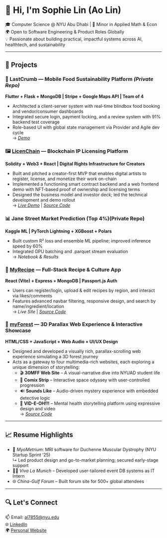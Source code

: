 # 👋 Hi, I'm Sophie Lin (Ao Lin)

🎓 Computer Science @ NYU Abu Dhabi | 🧠 Minor in Applied Math & Econ  
🌍 Open to Software Engineering & Product Roles Globally  
💡 Passionate about building practical, impactful systems across AI, healthtech, and sustainability

---

## 🔧 Projects

### 🍱 LastCrumb — Mobile Food Sustainability Platform *(Private Repo)*
**Flutter + Flask + MongoDB | Stripe + Google Maps API | Team of 4**  
- Architected a client-server system with real-time blindbox food booking and vendor/consumer dashboards  
- Integrated secure login, payment locking, and a review system with 91% backend test coverage  
- Role-based UI with global state management via Provider and Agile dev cycle  
→ *[Demo]([https://github.com/your-username/lastcrumb-app](https://youtube.com/shorts/iW0eZC4wn1M))*

### 🖼️ [LicenChain](https://github.com/Sophie-l-l/LicenChain/blob/main/README.md) — Blockchain IP Licensing Platform  
**Solidity + Web3 + React | Digital Rights Infrastructure for Creators**  
- Built and pitched a creator-first MVP that enables digital artists to register, license, and monetize their work on-chain  
- Implemented a functioning smart contract backend and a web frontend demo with NFT-based proof of ownership and licensing terms  
- Designed the business model and investor deck; led the technical development and demo rollout  
→ *[Live Demo](https://www.youtube.com/watch?v=SfKDjerUZ3E)* | *[Source Code](https://github.com/Sophie-l-l/LicenChain/blob/main/LicenChain%20(2).sol)*

### 📊 Jane Street Market Prediction (Top 4%)(Private Repo)  
**Kaggle ML | PyTorch Lightning + XGBoost + Polars**  
- Built custom R² loss and ensemble ML pipeline; improved inference speed by 60%  
- Integrated GPU batching and .parquet stream evaluation  
→ *Notebook & Results*

### 📖 [MyRecipe](hhttps://github.com/Sophie-l-l/AIT_MyRecipeTree/blob/main/README.md) — Full-Stack Recipe & Culture App  
**React (Vite) + Express + MongoDB | Passport.js Auth**  
- Users can register/login, upload & edit recipes by region, and interact via likes/comments  
- Features advanced navbar filtering, responsive design, and search by name/ingredient/location  
→ *Live Site* | *[Source Code](https://github.com/Sophie-l-l/AIT_MyRecipeTree/tree/main/MyRecipeTree)*

### 🌲 [myForest](https://github.com/Sophie-l-l/myForest) — 3D Parallax Web Experience & Interactive Showcase  
**HTML/CSS + JavaScript + Web Audio + UI/UX Design**  
- Designed and developed a visually rich, parallax-scrolling web experience simulating a 3D forest journey  
- Acts as a gateway to four multimedia-rich websites, each exploring a unique dimension of storytelling:
  - 🎬 **30MFF Web Site** – A visual-narrative dive into NYUAD student life  
  - 🚀 **Comix Strip** – Interactive space odyssey with user-controlled progression  
  - 🔊 **Sounds Like** – Audio-driven mystery experience with embedded detective logic  
  - 💬 **VID-E-OH!!!** – Mental health storytelling platform using expressive design and video  
→ *[Source Code](https://github.com/Sophie-l-l/myForest)*

---

## 📈 Resume Highlights

- 🧠 *MyoMetrium*: MRI software for Duchenne Muscular Dystrophy (NYU Startup Sprint ‘25)  
  ↳ Led product design and go-to-market planning; secured early-stage support  
- 🧑‍💼 *Viva La Munich* – Developed user-tailored event DB systems as IT Intern  
- 🌐 *China-Gulf Forum* – Built forum site for 500+ global attendees

---

## 🔍 Let's Connect

📫 Email: al7855@nyu.edu  
🌐 [LinkedIn](https://www.linkedin.com/in/sophie-lin-859725262/)  
🌍 [Personal Website](https://sophie-l-l.github.io/)

